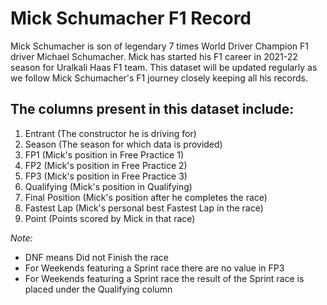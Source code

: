 # Mick Schumacher F1 Record
Mick Schumacher is son of legendary 7 times World Driver Champion F1 driver Michael Schumacher. Mick has started his F1 career in 2021-22 season for Uralkali Haas F1 team. This dataset will be updated regularly as we follow Mick Schumacher's F1 journey closely keeping all his records.

## The columns present in this dataset include:
1. Entrant (The constructor he is driving for)
2. Season (The season for which data is provided)
3. FP1 (Mick's position in Free Practice 1)
4. FP2 (Mick's position in Free Practice 2)
5. FP3 (Mick's position in Free Practice 3)
6. Qualifying (Mick's position in Qualifying)
7. Final Position (Mick's position after he completes the race)
8. Fastest Lap (Mick's personal best Fastest Lap in the race)
9. Point (Points scored by Mick in that race)

*Note:*
- DNF means Did not Finish the race
- For Weekends featuring a Sprint race there are no value in FP3
- For Weekends featuring a Sprint race the result of the Sprint race is placed under the Qualifying column